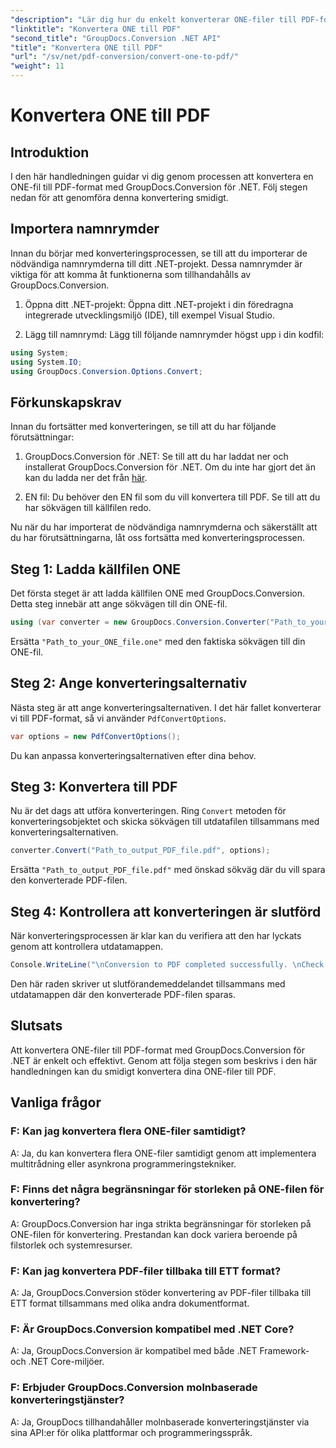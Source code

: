 ```yaml
---
"description": "Lär dig hur du enkelt konverterar ONE-filer till PDF-format med GroupDocs.Conversion för .NET. Följ vår steg-för-steg-guide."
"linktitle": "Konvertera ONE till PDF"
"second_title": "GroupDocs.Conversion .NET API"
"title": "Konvertera ONE till PDF"
"url": "/sv/net/pdf-conversion/convert-one-to-pdf/"
"weight": 11
---
```


# Konvertera ONE till PDF

## Introduktion

I den här handledningen guidar vi dig genom processen att konvertera en ONE-fil till PDF-format med GroupDocs.Conversion för .NET. Följ stegen nedan för att genomföra denna konvertering smidigt.

## Importera namnrymder

Innan du börjar med konverteringsprocessen, se till att du importerar de nödvändiga namnrymderna till ditt .NET-projekt. Dessa namnrymder är viktiga för att komma åt funktionerna som tillhandahålls av GroupDocs.Conversion.

1. Öppna ditt .NET-projekt: Öppna ditt .NET-projekt i din föredragna integrerade utvecklingsmiljö (IDE), till exempel Visual Studio.

2. Lägg till namnrymd: Lägg till följande namnrymder högst upp i din kodfil:

```csharp
using System;
using System.IO;
using GroupDocs.Conversion.Options.Convert;
```

## Förkunskapskrav

Innan du fortsätter med konverteringen, se till att du har följande förutsättningar:

1. GroupDocs.Conversion för .NET: Se till att du har laddat ner och installerat GroupDocs.Conversion för .NET. Om du inte har gjort det än kan du ladda ner det från [här](https://releases.groupdocs.com/conversion/net/).

2. EN fil: Du behöver den EN fil som du vill konvertera till PDF. Se till att du har sökvägen till källfilen redo.

Nu när du har importerat de nödvändiga namnrymderna och säkerställt att du har förutsättningarna, låt oss fortsätta med konverteringsprocessen.

## Steg 1: Ladda källfilen ONE

Det första steget är att ladda källfilen ONE med GroupDocs.Conversion. Detta steg innebär att ange sökvägen till din ONE-fil.

```csharp
using (var converter = new GroupDocs.Conversion.Converter("Path_to_your_ONE_file.one"))
```

Ersätta `"Path_to_your_ONE_file.one"` med den faktiska sökvägen till din ONE-fil.

## Steg 2: Ange konverteringsalternativ

Nästa steg är att ange konverteringsalternativen. I det här fallet konverterar vi till PDF-format, så vi använder `PdfConvertOptions`.

```csharp
var options = new PdfConvertOptions();
```

Du kan anpassa konverteringsalternativen efter dina behov.

## Steg 3: Konvertera till PDF

Nu är det dags att utföra konverteringen. Ring `Convert` metoden för konverteringsobjektet och skicka sökvägen till utdatafilen tillsammans med konverteringsalternativen.

```csharp
converter.Convert("Path_to_output_PDF_file.pdf", options);
```

Ersätta `"Path_to_output_PDF_file.pdf"` med önskad sökväg där du vill spara den konverterade PDF-filen.

## Steg 4: Kontrollera att konverteringen är slutförd

När konverteringsprocessen är klar kan du verifiera att den har lyckats genom att kontrollera utdatamappen.

```csharp
Console.WriteLine("\nConversion to PDF completed successfully. \nCheck output in {0}", outputFolder);
```

Den här raden skriver ut slutförandemeddelandet tillsammans med utdatamappen där den konverterade PDF-filen sparas.

## Slutsats

Att konvertera ONE-filer till PDF-format med GroupDocs.Conversion för .NET är enkelt och effektivt. Genom att följa stegen som beskrivs i den här handledningen kan du smidigt konvertera dina ONE-filer till PDF.

## Vanliga frågor

### F: Kan jag konvertera flera ONE-filer samtidigt?

A: Ja, du kan konvertera flera ONE-filer samtidigt genom att implementera multitrådning eller asynkrona programmeringstekniker.

### F: Finns det några begränsningar för storleken på ONE-filen för konvertering?

A: GroupDocs.Conversion har inga strikta begränsningar för storleken på ONE-filen för konvertering. Prestandan kan dock variera beroende på filstorlek och systemresurser.

### F: Kan jag konvertera PDF-filer tillbaka till ETT format?

A: Ja, GroupDocs.Conversion stöder konvertering av PDF-filer tillbaka till ETT format tillsammans med olika andra dokumentformat.

### F: Är GroupDocs.Conversion kompatibel med .NET Core?

A: Ja, GroupDocs.Conversion är kompatibel med både .NET Framework- och .NET Core-miljöer.

### F: Erbjuder GroupDocs.Conversion molnbaserade konverteringstjänster?

A: Ja, GroupDocs tillhandahåller molnbaserade konverteringstjänster via sina API:er för olika plattformar och programmeringsspråk.